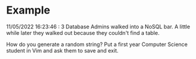 # Example

<!-- replace-with-date starts -->
11/05/2022 16:23:46 : 3 Database Admins walked into a NoSQL bar. A little while later they walked out because they couldn't find a table.
<!-- replace-with-date ends -->

<!-- replace-with-joke starts -->
How do you generate a random string? Put a first year Computer Science student in Vim and ask them to save and exit.
<!-- replace-with-joke ends -->